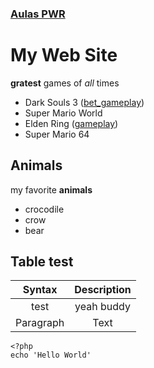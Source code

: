### [Aulas PWR](aulas_pwr/aulas_pwr.html)

# My Web Site
**gratest** games of *all* times
- Dark Souls 3 ([bet_gameplay](https://www.youtube.com/watch?v=sg13yr0DmIg))
- Super Mario World
- Elden Ring ([gameplay](https://www.youtube.com/watch?v=RwKHGI__4HM))
- Super Mario 64

## Animals
my favorite **animals**
- crocodile
- crow
- bear

## Table test
| Syntax      | Description |
| :-----------: | :-----------: |
| test      | yeah buddy       |
| Paragraph   | Text        |

```
<?php
echo 'Hello World'
```
